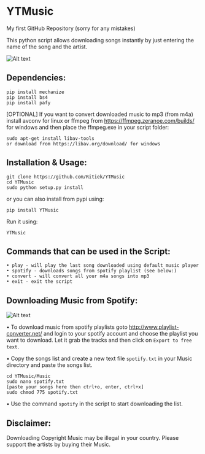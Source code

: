 # YTMusic

My first GitHub Repository (sorry for any mistakes)

This python script allows downloading songs instantly by just entering the name of the song
and the artist.

![Alt text](http://i.imgur.com/lWyA2pj.png "Testing")

## Dependencies:

```
pip install mechanize
pip install bs4
pip install pafy
```
[OPTIONAL] If you want to convert downloaded music to mp3 (from m4a) install avconv for linux or ffmpeg from https://ffmpeg.zeranoe.com/builds/ for windows and then place the ffmpeg.exe in your script folder:
```
sudo apt-get install libav-tools
or download from https://libav.org/download/ for windows
```

## Installation & Usage:
```
git clone https://github.com/Ritiek/YTMusic
cd YTMusic
sudo python setup.py install
```
or you can also install from pypi using:
```
pip install YTMusic
```
Run it using:
```
YTMusic
```

## Commands that can be used in the Script:
```
• play - will play the last song downloaded using default music player
• spotify - downloads songs from spotify playlist (see below:)
• convert - will convert all your m4a songs into mp3
• exit - exit the script
```

## Downloading Music from Spotify:

![Alt text](http://i.imgur.com/0dqlYpz.png "Testing")

• To download music from spotify playlists goto http://www.playlist-converter.net/ and login to your
spotify account and choose the playlist you want to download. Let it grab the tracks and then click
on ```Export to free text```.

• Copy the songs list and create a new text file ```spotify.txt``` in your Music directory and paste the
songs list.
```
cd YTMusic/Music
sudo nano spotify.txt
[paste your songs here then ctrl+o, enter, ctrl+x]
sudo chmod 775 spotify.txt
```
• Use the command ```spotify``` in the script to start downloading the list.

## Disclaimer:

Downloading Copyright Music may be illegal in your country. Please support the artists by buying their Music.
